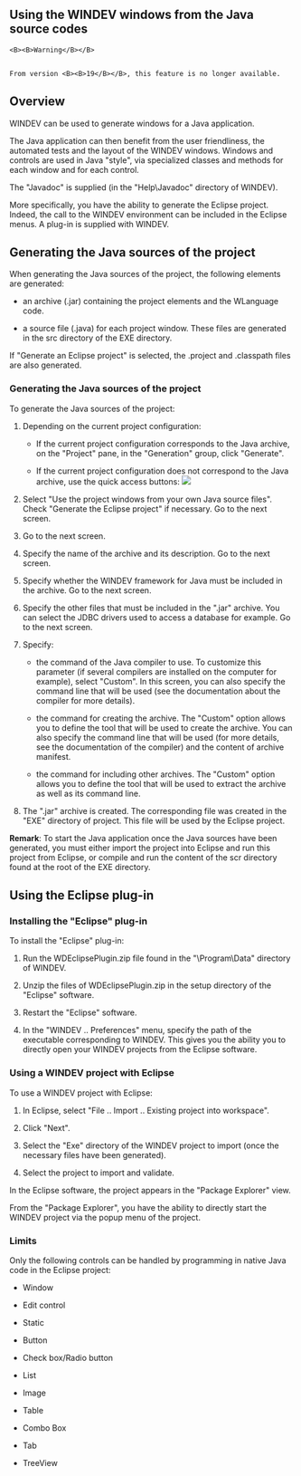 
## Using the WINDEV windows from the Java source codes
			






	<B><B>Warning</B></B>

	From version <B><B>19</B></B>, this feature is no longer available.



<a name="NOTE1"></a>
<a name="NOTE1_1"></a>


## Overview
<a name="overview_ELTTEXTE000160"></a>
WINDEV can be used to generate windows for a Java application.

The Java application can then benefit from the user friendliness, the automated tests and the layout of the WINDEV windows. Windows and controls are used in Java "style", via specialized classes and methods for each window and for each control.

The "Javadoc" is supplied (in the "Help\\Javadoc" directory of WINDEV).

More specifically, you have the ability to generate the Eclipse project. Indeed, the call to the WINDEV environment can be included in the Eclipse menus. A plug-in is supplied with WINDEV.

<a name="NOTE2"></a>
<a name="NOTE2_1"></a>


## Generating the Java sources of the project
<a name="generating_the_java_sources_the_project_ELTTEXTE000184"></a>
When generating the Java sources of the project, the following elements are generated:

- an archive (.jar) containing the project elements and the WLanguage code.

- a source file (.java) for each project window. These files are generated in the src directory of the EXE directory.




If "Generate an Eclipse project" is selected, the .project and .classpath files are also generated.
<a name="NOTE2_2"></a>


### Generating the Java sources of the project
<a name="generating_the_java_sources_the_project_ELTPARAGRAPHE000036"></a>

To generate the Java sources of the project: 

1. Depending on the current project configuration: 

	- If the current project configuration corresponds to the Java archive, on the "Project" pane, in the "Generation" group, click "Generate".

	- If the current project configuration does not correspond to the Java archive, use the quick access buttons: ![](https://doc.pcsoft.fr/en-US/images/image.awp?langid=3&name=ico_generation_java.gif)





2. Select "Use the project windows from your own Java source files". Check "Generate the Eclipse project" if necessary. Go to the next screen.

3. Go to the next screen.

4. Specify the name of the archive and its description. Go to the next screen.

5. Specify whether the WINDEV framework for Java must be included in the archive. Go to the next screen.

6. Specify the other files that must be included in the ".jar" archive. You can select the JDBC drivers used to access a database for example. Go to the next screen.

7. Specify:

	- the command of the Java compiler to use. To customize this parameter (if several compilers are installed on the computer for example), select "Custom". In this screen, you can also specify the command line that will be used (see the documentation about the compiler for more details).

	- the command for creating the archive. The "Custom" option allows you to define the tool that will be used to create the archive. You can also specify the command line that will be used (for more details, see the documentation of the compiler) and the content of archive manifest. 

	- the command for including other archives. The "Custom" option allows you to define the tool that will be used to extract the archive as well as its command line.




8. The ".jar" archive is created. The corresponding file was created in the "EXE" directory of project. This file will be used by the Eclipse project.




**Remark**: To start the Java application once the Java sources have been generated, you must either import the project into Eclipse and run this project from Eclipse, or compile and run the content of the scr directory found at the root of the EXE directory.

<a name="NOTE3"></a>
<a name="NOTE3_1"></a>


## Using the Eclipse plug-in
<a name="using_the_eclipse_plugin_ELTTEXTE000214"></a>


### Installing the "Eclipse" plug-in
<a name="installing_the_eclipse_plugin_ELTPARAGRAPHE000071"></a>

To install the "Eclipse" plug-in:

1. Run the WDEclipsePlugin.zip file found in the "\\Program\\Data" directory of WINDEV.

2. Unzip the files of WDEclipsePlugin.zip in the setup directory of the "Eclipse" software.

3. Restart the "Eclipse" software.  

4. In the "WINDEV .. Preferences" menu, specify the path of the executable corresponding to WINDEV. This gives you the ability you to directly open your WINDEV projects from the Eclipse software.



<a name="NOTE3_2"></a>


### Using a WINDEV project with Eclipse
<a name="using_windev_project_with_eclipse_ELTPARAGRAPHE000083"></a>

To use a WINDEV project with Eclipse:

1. In Eclipse, select "File .. Import .. Existing project into workspace".

2. Click "Next".

3. Select the "Exe" directory of the WINDEV project to import (once the necessary files have been generated).

4. Select the project to import and validate.




In the Eclipse software, the project appears in the "Package Explorer" view.

From the "Package Explorer", you have the ability to directly start the WINDEV project via the popup menu of the project.
<a name="NOTE3_3"></a>


### Limits
<a name="limits_ELTPARAGRAPHE000099"></a>

Only the following controls can be handled by programming in native Java code in the Eclipse project: 

- Window 

- Edit control

- Static

- Button

- Check box/Radio button

- List

- Image

- Table

- Combo Box

- Tab

- TreeView





